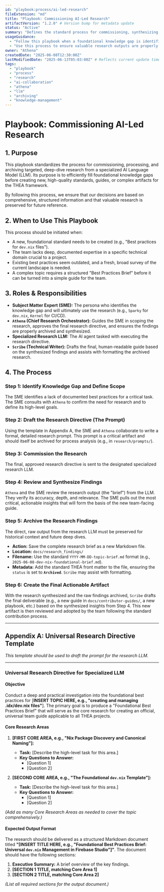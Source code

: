 ```yaml
---
id: "playbook:process/ai-led-research"
fileExtension: "md"
title: "Playbook: Commissioning AI-Led Research"
artifactVersion: "1.2.0" # Version bump for metadata update
status: "Active"
summary: "Defines the standard process for commissioning, synthesizing, and archiving targeted research from a specialized LLM to inform the creation of THEA artifacts."
usageGuidance:
  - "Follow this playbook when a foundational knowledge gap is identified that requires deep, structured research."
  - "Use this process to ensure valuable research outputs are properly archived and integrated."
owner: "Athena"
createdDate: "2025-06-08T12:30:00Z"
lastModifiedDate: "2025-06-13T05:03:00Z" # Reflects current update time
tags:
  - "playbook"
  - "process"
  - "research"
  - "ai-collaboration"
  - "athena"
  - "llm"
  - "archiving"
  - "knowledge-management"
---
```

# Playbook: Commissioning AI-Led Research

## 1. Purpose

This playbook standardizes the process for commissioning, processing, and archiving targeted, deep-dive research from a specialized AI Language Model (LLM). Its purpose is to efficiently fill foundational knowledge gaps before creating new, high-quality standards, guides, or complex artifacts for the THEA framework.

By following this process, we ensure that our decisions are based on comprehensive, structured information and that valuable research is preserved for future reference.

## 2. When to Use This Playbook

This process should be initiated when:

- A new, foundational standard needs to be created (e.g., "Best practices for `dev.nix` files").
- The team lacks deep, documented expertise in a specific technical domain crucial to a project.
- Existing best practices seem outdated, and a fresh, broad survey of the current landscape is needed.
- A complex topic requires a structured "Best Practices Brief" before it can be turned into a simple guide for the team.

## 3. Roles & Responsibilities

- **Subject Matter Expert (SME):** The persona who identifies the knowledge gap and will ultimately use the research (e.g., `Sparky` for `dev.nix`, `Kernel` for CI/CD).
- **`Athena` (Chief Research Orchestrator):** Guides the SME in scoping the research, approves the final research directive, and ensures the findings are properly archived and synthesized.
- **Specialized Research LLM:** The AI agent tasked with executing the research directive.
- **`Scribe` (Technical Writer):** Drafts the final, human-readable guide based on the synthesized findings and assists with formatting the archived research.

## 4. The Process

### Step 1: Identify Knowledge Gap and Define Scope

The SME identifies a lack of documented best practices for a critical task. The SME consults with `Athena` to confirm the need for research and to define its high-level goals.

### Step 2: Draft the Research Directive (The Prompt)

Using the template in Appendix A, the SME and `Athena` collaborate to write a formal, detailed research prompt. This prompt is a critical artifact and should itself be archived for process analysis (e.g., in `research/prompts/`).

### Step 3: Commission the Research

The final, approved research directive is sent to the designated specialized research LLM.

### Step 4: Review and Synthesize Findings

`Athena` and the SME review the research output (the "brief") from the LLM. They verify its accuracy, depth, and relevance. The SME pulls out the most critical, actionable insights that will form the basis of the new team-facing guide.

### Step 5: Archive the Research Findings

The direct, raw output from the research LLM must be preserved for historical context and future deep dives.

- **Action:** Save the complete research brief as a new Markdown file.
- **Location:** `docs/research_findings/`
- **Filename:** Use the standard `YYYY-MM-DD-topic-brief.md` format (e.g., `2025-06-08-dev-nix-foundational-brief.md`).
- **Metadata:** Add the standard THEA front matter to the file, ensuring the `status` is set to **`Archived`**. `Scribe` may assist with formatting.

### Step 6: Create the Final Actionable Artifact

With the research synthesized and the raw findings archived, `Scribe` drafts the final deliverable (e.g., a new guide in `docs/contributor-guides/`, a new playbook, etc.) based on the synthesized insights from Step 4. This new artifact is then reviewed and adopted by the team following the standard contribution process.

---

## Appendix A: Universal Research Directive Template

*This template should be used to draft the prompt for the research LLM.*

---

### Universal Research Directive for Specialized LLM

#### Objective

Conduct a deep and practical investigation into the foundational best practices for [**INSERT TOPIC HERE, e.g., "creating and managing .idx/dev.nix files"**]. The primary goal is to produce a "Foundational Best Practices Brief" that will serve as the core research for creating an official, universal team guide applicable to all THEA projects.

#### Core Research Areas

1. **[FIRST CORE AREA, e.g., "Nix Package Discovery and Canonical Naming"]:**
    - **Task:** [Describe the high-level task for this area.]
    - **Key Questions to Answer:**
      - [Question 1]
      - [Question 2]

2. **[SECOND CORE AREA, e.g., "The Foundational `dev.nix` Template"]:**
    - **Task:** [Describe the high-level task for this area.]
    - **Key Questions to Answer:**
      - [Question 1]
      - [Question 2]

*(Add as many Core Research Areas as needed to cover the topic comprehensively.)*

#### Expected Output Format

The research should be delivered as a structured Markdown document titled **"[**INSERT TITLE HERE, e.g., "Foundational Best Practices Brief: Universal `dev.nix` Management in Firebase Studio"**]"**. The document should have the following sections:

1. **Executive Summary:** A brief overview of the key findings.
2. **[SECTION 1 TITLE, matching Core Area 1]**
3. **[SECTION 2 TITLE, matching Core Area 2]**

*(List all required sections for the output document.)*
